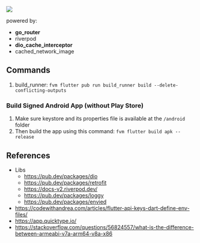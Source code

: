 <img src="https://og.sznm.dev/api/generate?heading=muvees_flutter&text=TMDB%20flutter%20app&template=color&center=true&height=320" />

powered by:

- **go_router**
- riverpod
- **dio_cache_interceptor**
- cached_network_image

## Commands

1. build_runner: `fvm flutter pub run build_runner build --delete-conflicting-outputs`

### Build Signed Android App (without Play Store)

1. Make sure keystore and its properties file is available at the `/android` folder
2. Then build the app using this command: `fvm flutter build apk --release`

## References

- Libs
  - https://pub.dev/packages/dio
  - https://pub.dev/packages/retrofit
  - https://docs-v2.riverpod.dev/
  - https://pub.dev/packages/loggy
  - https://pub.dev/packages/envied
- https://codewithandrea.com/articles/flutter-api-keys-dart-define-env-files/
- https://app.quicktype.io/
- https://stackoverflow.com/questions/56824557/what-is-the-difference-between-armeabi-v7a-arm64-v8a-x86
